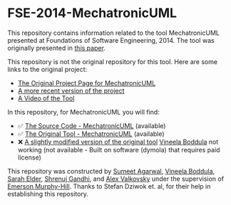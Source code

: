 # FSE-2014-MechatronicUML

This repository contains information related to the tool MechatronicUML presented at Foundations of Software Engineering, 2014. The tool was originally presented in [this paper](http://dl.acm.org/citation.cfm?doid=2635868.2661665).

This repository is not the original repository for this tool. Here are some links to the original project:
* [The Original Project Page for MechatronicUML](http://www.mechatronicuml.org/en/index.html)
* [A more recent version of the project](http://www.mechatronicuml.org/en/download.html)
* [A Video of the Tool](https://www.youtube.com/watch?v=xQJdd5HGs-M)


In this repository, for MechatronicUML you will find:
* :white_check_mark: [The Source Code - MechatronicUML](tbd0) (available)
* :white_check_mark: [The Original Tool - MechatronicUML](tbd0) (available)
* :x: [A slightly modified version of the original tool](tbd1) [Vineela Boddula](https://github.com/boddulavineela) not working (not available - Built on software (dymola) that requires paid license)


This repository was constructed by [Sumeet Agarwal](https://github.com/sumeet29), [Vineela Boddula](https://github.com/boddulavineela), [Sarah Elder](https://github.com/seelder),  [Shrenuj Gandhi](https://github.com/shrenujgandhi), and [Alex Valkovsky](https://github.com/avalkovsky) under the supervision of [Emerson Murphy-Hill](https://github.com/CaptainEmerson). Thanks to Stefan Dziwok et. al, for their help in establishing this repository.
